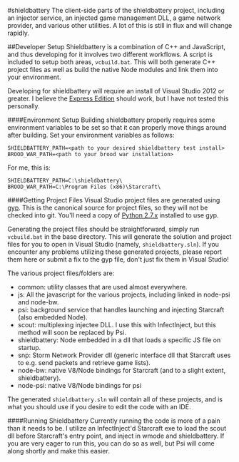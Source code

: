 #shieldbattery
The client-side parts of the shieldbattery project, including an injector service, an injected game management DLL, a game network provider, and various other utilities. A lot of this is still in flux and will change rapidly.

##Developer Setup
Shieldbattery is a combination of C++ and JavaScript, and thus developing for it involves two different workflows. A script is included to setup both areas, `vcbuild.bat`. This will both generate C++ project files as well as build the native Node modules and link them into your environment.

Developing for shieldbattery will require an install of Visual Studio 2012 or greater. I believe the [Express Edition](http://www.microsoft.com/visualstudio/eng/products/visual-studio-express-products) should work, but I have not tested this personally.

####Environment Setup
Building shieldbattery properly requires some environment variables to be set so that it can properly move things around after building. Set your environment variables as follows:
```
SHIELDBATTERY_PATH=<path to your desired shieldbattery test install>
BROOD_WAR_PATH=<path to your brood war installation>
```
For me, this is:
```
SHIELDBATTERY_PATH=C:\shieldbattery\
BROOD_WAR_PATH=C:\Program Files (x86)\Starcraft\
```
####Getting Project Files
Visual Studio project files are generated using [gyp](https://code.google.com/p/gyp/). This is the canonical source for project files, so they will not be checked into git. You'll need a copy of [Python 2.7.x](http://www.python.org/download/) installed to use gyp.

Generating the project files should be straightforward, simply run `vcbuild.bat` in the base directory. This will generate the solution and project files for you to open in Visual Studio (namely, `shieldbattery.sln`). If you encounter any problems utilizing these generated projects, please report them here or submit a fix to the gyp file, don't just fix them in Visual Studio!

The various project files/folders are:
- common: utility classes that are used almost everywhere.
- js: All the javascript for the various projects, including linked in node-psi and node-bw.
- psi: background service that handles launching and injecting Starcraft (also embedded Node).
- scout: multiplexing injectee DLL. I use this with InfectInject, but this method will soon be replaced by Psi.
- shieldbattery: Node embedded in a dll that loads a specific JS file on startup.
- snp: Storm Network Provider dll (generic interface dll that Starcraft uses to e.g. send packets and retrieve game lists).
- node-bw: native V8/Node bindings for Starcraft (and to a slight extent, shieldbattery).
- node-psi: native V8/Node bindings for psi

The generated `shieldbattery.sln` will contain all of these projects, and is what you should use if you desire to edit the code with an IDE.

####Running Shieldbattery
Currently running the code is more of a pain than it needs to be. I utilize an InfectInject'd Starcraft exe to load the scout dll before Starcraft's entry point, and inject in wmode and shieldbattery. If you are very eager to run this, you can do so as well, but Psi will come along shortly and make this easier.
